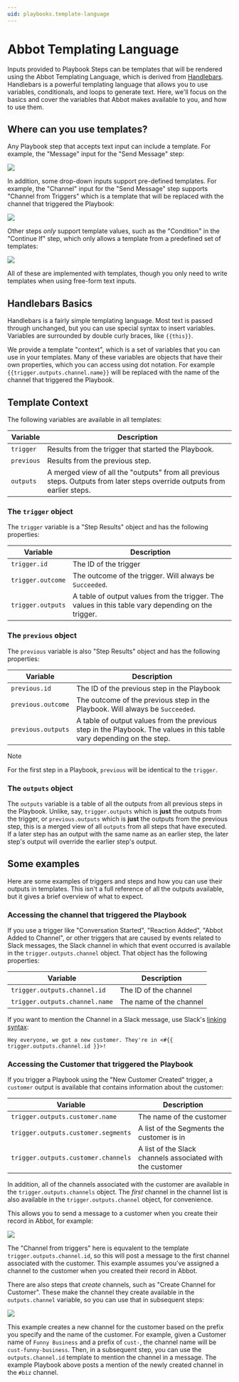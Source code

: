 ```yaml
---
uid: playbooks.template-language
---
```


# Abbot Templating Language

Inputs provided to Playbook Steps can be templates that will be rendered using the Abbot Templating Language, which is derived from [Handlebars](https://handlebarsjs.com).
Handlebars is a powerful templating language that allows you to use variables, conditionals, and loops to generate text.
Here, we'll focus on the basics and cover the variables that Abbot makes available to you, and how to use them.

## Where can you use templates?

Any Playbook step that accepts text input can include a template.
For example, the "Message" input for the "Send Message" step:

<img src="/public/images/articles/playbooks.template-language/send-message.message-input.png">

In addition, some drop-down inputs support pre-defined templates.
For example, the "Channel" input for the "Send Message" step supports "Channel from Triggers" which is a template that will be replaced with the channel that triggered the Playbook:

<img src="/public/images/articles/playbooks.template-language/send-message.channel-input.png">

Other steps _only_ support template values, such as the "Condition" in the "Continue If" step, which only allows a template from a predefined set of templates:

<img src="/public/images/articles/playbooks.template-language/continue-if.condition.png">

All of these are implemented with templates, though you only need to write templates when using free-form text inputs.

## Handlebars Basics

Handlebars is a fairly simple templating language.
Most text is passed through unchanged, but you can use special syntax to insert variables.
Variables are surrounded by double curly braces, like `{{this}}`.

We provide a template "context", which is a set of variables that you can use in your templates.
Many of these variables are objects that have their own properties, which you can access using dot notation.
For example `{{trigger.outputs.channel.name}}` will be replaced with the name of the channel that triggered the Playbook.

## Template Context

The following variables are available in all templates:

| Variable | Description |
| -------- | ----------- |
| `trigger` | Results from the trigger that started the Playbook. |
| `previous` | Results from the previous step. |
| `outputs` | A merged view of all the "outputs" from all previous steps. Outputs from later steps override outputs from earlier steps. |

### The `trigger` object

The `trigger` variable is a "Step Results" object and has the following properties:

| Variable | Description |
| -------- | ----------- |
| `trigger.id` | The ID of the trigger |
| `trigger.outcome` | The outcome of the trigger. Will always be `Succeeded`. |
| `trigger.outputs` | A table of output values from the trigger. The values in this table vary depending on the trigger. |

### The `previous` object

The `previous` variable is also "Step Results" object and has the following properties:

| Variable | Description |
| -------- | ----------- |
| `previous.id` | The ID of the previous step in the Playbook |
| `previous.outcome` | The outcome of the previous step in the Playbook. Will always be `Succeeded`. |
| `previous.outputs` | A table of output values from the previous step in the Playbook. The values in this table vary depending on the step. |

> [!NOTE]
> For the first step in a Playbook, `previous` will be identical to the `trigger`.

### The `outputs` object

The `outputs` variable is a table of all the outputs from all previous steps in the Playbook.
Unlike, say, `trigger.outputs` which is **just** the outputs from the trigger, or `previous.outputs` which is **just** the outputs from the previous step, this is a merged view of all `outputs` from all steps that have executed.
If a later step has an output with the same name as an earlier step, the later step's output will override the earlier step's output.

## Some examples

Here are some examples of triggers and steps and how you can use their outputs in templates.
This isn't a full reference of all the outputs available, but it gives a brief overview of what to expect.

### Accessing the channel that triggered the Playbook

If you use a trigger like "Conversation Started", "Reaction Added", "Abbot Added to Channel", or other triggers that are caused by events related to Slack messages, the Slack channel in which that event occurred is available in the `trigger.outputs.channel` object.
That object has the following properties:

| Variable | Description |
| -------- | ----------- |
| `trigger.outputs.channel.id` | The ID of the channel |
| `trigger.outputs.channel.name` | The name of the channel |

If you want to mention the Channel in a Slack message, use Slack's [linking syntax](https://api.slack.com/reference/surfaces/formatting#linking-channels):

```
Hey everyone, we got a new customer. They're in <#{{ trigger.outputs.channel.id }}>!
```

### Accessing the Customer that triggered the Playbook

If you trigger a Playbook using the "New Customer Created" trigger, a `customer` output is available that contains information about the customer:

| Variable | Description |
| -------- | ----------- |
| `trigger.outputs.customer.name` | The name of the customer |
| `trigger.outputs.customer.segments` | A list of the Segments the customer is in |
| `trigger.outputs.customer.channels` | A list of the Slack channels associated with the customer |

In addition, all of the channels associated with the customer are available in the `trigger.outputs.channels` object.
The _first_ channel in the channel list is also available in the `trigger.outputs.channel` object, for convenience.

This allows you to send a message to a customer when you create their record in Abbot, for example:

<img src="/public/images/articles/playbooks.template-language/send-message-to-new-customer.png">

The "Channel from triggers" here is equvalent to the template `trigger.outputs.channel.id`, so this will post a message to the first channel associated with the customer.
This example assumes you've assigned a channel to the customer when you created their record in Abbot.

There are also steps that _create_ channels, such as "Create Channel for Customer".
These make the channel they create available in the `outputs.channel` variable, so you can use that in subsequent steps:

<img src="/public/images/articles/playbooks.template-language/reference-newly-created-channel.png">

This example creates a new channel for the customer based on the prefix you specify and the name of the customer.
For example, given a Customer name of `Funny Business` and a prefix of `cust-`, the channel name will be `cust-funny-business`.
Then, in a subsequent step, you can use the `outputs.channel.id` template to mention the channel in a message.
The example Playbook above posts a mention of the newly created channel in the `#biz` channel.

